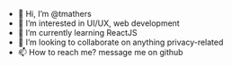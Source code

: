 - 👋 Hi, I’m @tmathers
- 👀 I’m interested in UI/UX, web development
- 🌱 I’m currently learning ReactJS
- 💞️ I’m looking to collaborate on anything privacy-related
- 📫 How to reach me? message me on github

<!---
tmathers/tmathers is a ✨ special ✨ repository because its `README.md` (this file) appears on your GitHub profile.
You can click the Preview link to take a look at your changes.
--->
